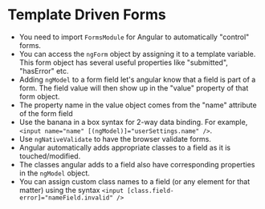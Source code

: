 # Template Driven Forms

- You need to import `FormsModule` for Angular to automatically "control" forms.
- You can access the `ngForm` object by assigning it to a template variable. This form object has several useful properties like "submitted", "hasError" etc.
- Adding `ngModel` to a form field let's angular know that a field is part of a form. The field value will then show up in the "value" property of that form object.
- The property name in the value object comes from the "name" attribute of the form field 
- Use the banana in a box syntax for 2-way data binding. For example, `<input name="name" [(ngModel)]="userSettings.name" />`.
- Use `ngNativeValidate` to have the browser validate forms.
- Angular automatically adds appropriate classes to a field as it is touched/modified.
- The classes angular adds to a field also have corresponding properties in the `ngModel` object.
- You can assign custom class names to a field (or any element for that matter) using the syntax `<input [class.field-error]="nameField.invalid" />`
